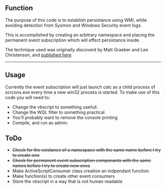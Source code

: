 ## Function

The purpose of this code is to establish persistance using WMI, while avoiding detection from Sysmon and Windows Security event logs. 

This is accomplished by creating an arbitrary namespace and placing the permanent event subscription which will effect persistance inside.

The technique used was originally discoverd by Matt Graeber and Lee Christenson, and [published here](https://specterops.io/assets/resources/Subverting_Sysmon.pdf)

---

## Usage

Currently the event subscription will just launch calc as a child process of scrcons.exe every time a new win32 process is started. To make use of this code you will need to:

- Change the vbscript to something usefull.
- Change the WQL filter to something practical.
- You'll probably want to remove the console printing
- Compile, and run as admin.

## ToDo

- <strike>Check for the existance of a namespace with the same name before I try to create one
- Check for permanent event subscription componants with the same names before I try to create new ones</strike>
- Make ActiveScriptConsumer class creation an indpendant function
- Make function(s) to create other event consumers
- Store the vbscript in a way that is not human readable